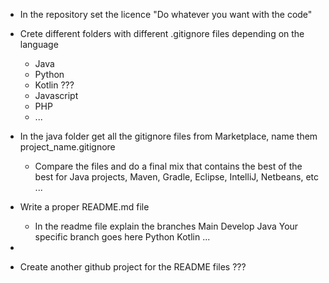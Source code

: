 

 - In the repository set the licence "Do whatever you want with the code"

 - Crete different folders with different .gitignore files depending on the language
 	- Java
 	- Python
 	- Kotlin ???
 	- Javascript
 	- PHP
 	- ...
 	
 - In the java folder get all the gitignore files from Marketplace, name them project_name.gitignore
 
 	- Compare the files and do a final mix that contains the best of the best for Java projects, Maven, Gradle, Eclipse, IntelliJ, Netbeans, etc ...
 	
 - Write a proper README.md file
 	- In the readme file explain the branches
 		Main
 			Develop
 				Java
 					Your specific branch goes here
 				Python
 				Kotlin
 				...
 
 				
 - 
 
 - Create another github project for the README files ???
